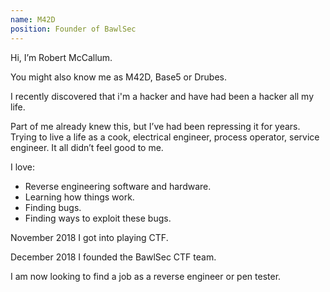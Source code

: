 ```yaml
---
name: M42D
position: Founder of BawlSec
---
```

Hi, I’m Robert McCallum.

You might also know me as M42D, Base5 or Drubes.

I recently discovered that i'm a hacker and have had been a hacker all my life.

Part of me already knew this, but I’ve had been repressing it for years. Trying to live a life as a cook, electrical engineer, process operator, service engineer. It all didn’t feel good to me.

I love:

- Reverse engineering software and hardware.
- Learning how things work.
- Finding bugs.
- Finding ways to exploit these bugs.

November 2018 I got into playing CTF.

December 2018 I founded the BawlSec CTF team.

I am now looking to find a job as a reverse engineer or pen tester.